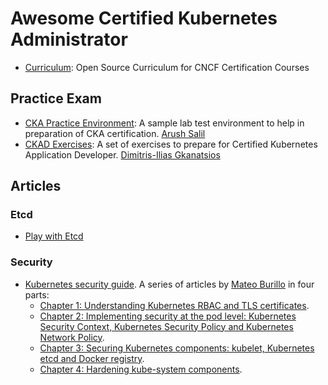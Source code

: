 # Awesome Certified Kubernetes Administrator

- [Curriculum](https://github.com/cncf/curriculum): Open Source Curriculum for CNCF Certification Courses 

## Practice Exam
- [CKA  Practice Environment](https://github.com/arush-sal/cka-practice-environment): A sample lab test environment to help in preparation of CKA certification. [Arush Salil](https://github.com/arush-sal)
- [CKAD Exercises](https://github.com/dgkanatsios/CKAD-exercises): A set of exercises to prepare for Certified Kubernetes Application Developer. [Dimitris-Ilias Gkanatsios](https://github.com/dgkanatsios)

## Articles

### Etcd
- [Play with Etcd](http://play.etcd.io/home)

### Security

- [Kubernetes security guide](https://sysdig.com/blog/kubernetes-security-guide/). A series of articles by [Mateo Burillo](https://twitter.com/mateobur) in four parts:
  - [Chapter 1: Understanding Kubernetes RBAC and TLS certificates](https://sysdig.com/blog/kubernetes-security-rbac-tls/).
  - [Chapter 2: Implementing security at the pod level: Kubernetes Security Context, Kubernetes Security Policy and Kubernetes Network Policy](https://sysdig.com/blog/kubernetes-security-psp-network-policy/).
  - [Chapter 3: Securing Kubernetes components: kubelet, Kubernetes etcd and Docker registry](https://sysdig.com/blog/kubernetes-security-kubelet-etcd/).
  - [Chapter 4: Hardening kube-system components](https://sysdig.com/blog/kubernetes-security-harden-kube-system/).
